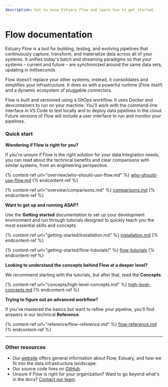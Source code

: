 ```yaml
---
description: Get to know Estuary Flow and learn how to get started.
---
```


# Flow documentation

Estuary Flow is a tool for building, testing, and evolving pipelines that continuously capture, transform, and materialize data across all of your systems. It unifies today's batch and streaming paradigms so that your systems – current and future – are synchronized around the same data sets, updating in milliseconds.

Flow doesn’t replace your other systems; instead, it consolidates and simplifies your infrastructure. It does so with a powerful runtime (Flow itself) and a dynamic ecosystem of pluggable connectors.

Flow is built and versioned using a GitOps workflow. It uses Docker and devcontainers to run on your machine. You’ll work with the command-line interface in VS Code to test locally and to deploy data pipelines in the cloud. Future versions of Flow will include a user interface to run and monitor your pipelines.

### Quick start

**Wondering if Flow is right for you?**

If you're unsure if Flow is the right solution for your data integration needs, you can read about the technical benefits and clear comparisons with similar systems, from an engineering perspective.

{% content-ref url="overview/who-should-use-flow.md" %}
[who-should-use-flow.md](overview/who-should-use-flow.md)
{% endcontent-ref %}

{% content-ref url="overview/comparisons.md" %}
[comparisons.md](overview/comparisons.md)
{% endcontent-ref %}

**Want to get up and running ASAP?**&#x20;

Use the **Getting started** documentation to set up your development environment and run through tutorials designed to quickly teach you the most essential skills and concepts.&#x20;

{% content-ref url="getting-started/installation.md" %}
[installation.md](getting-started/installation.md)
{% endcontent-ref %}

{% content-ref url="getting-started/flow-tutorials/" %}
[flow-tutorials](getting-started/flow-tutorials/)
{% endcontent-ref %}

**Looking to understand the concepts behind Flow at a deeper level?**&#x20;

We recommend starting with the tutorials, but after that, read the **Concepts**.

{% content-ref url="concepts/high-level-concepts.md" %}
[high-level-concepts.md](concepts/high-level-concepts.md)
{% endcontent-ref %}

**Trying to figure out an advanced workflow?**

If you've mastered the basics but want to refine your pipeline, you'll find answers in our technical **Reference**.

{% content-ref url="reference/flow-reference.md" %}
[flow-reference.md](reference/flow-reference.md)
{% endcontent-ref %}

****

### **Other resources**

* Our [website](https://www.estuary.dev) offers general information about Flow, Estuary, and how we fit into the data infrastructure landscape.&#x20;
* Our source code lives on [GitHub](https://github.com/estuary).
* Unsure if Flow is right for your organization? Want to go beyond what's in the docs? [Contact our team](https://www.estuary.dev/#get-in-touch).
